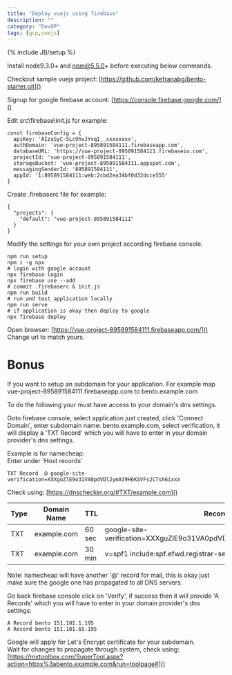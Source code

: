 ```yaml
---
title: "Deploy vuejs using firebase"
description: ""
category: "DevOP"
tags: [gcp,vuejs]
---
```

{% include JB/setup %}

Install node9.3.0+ and npm@5.5.0+ before executing below commands.  

Checkout sample vuejs project: [https://github.com/kefranabg/bento-starter.git]()

Signup for google firebase account: [https://console.firebase.google.com/]()

Edit src\firebase\init.js for example:
```
const firebaseConfig = {
  apiKey: 'AIzaSyC-5Lc9hvJYvqI__xxxxxxxx',
  authDomain: 'vue-project-895891584111.firebaseapp.com',
  databaseURL: 'https://vue-project-895891584111.firebaseio.com',
  projectId: 'vue-project-895891584111',
  storageBucket: 'vue-project-895891584111.appspot.com',
  messagingSenderId: '895891584111',
  appId: '1:895891584111:web:2cbd2ea34bf0d32dcce555'
}
```

Create .firebaserc file for example:
```
{
  "projects": {
    "default": "vue-project-895891584111"
  }
}
```

Modify the settings for your own project according firebase console.

```
npm run setup
npm i -g npx
# login with google account
npx firebase login
npx firebase use --add
# commit .firebaserc & init.js
npm run build
# run and test application locally
npm run serve
# if application is okay then deploy to google
npx firebase deploy
```
Open browser: [https://vue-project-895891584111.firebaseapp.com/]()  
Change url to match yours.

# Bonus

If you want to setup an subdomain for your application.   For example map vue-project-895891584111.firebaseapp.com to bento.example.com

To do the following your must have access to your domain's dns settings.

Goto firebase console, select application just created, click 'Connect Domain', enter subdomain name: bento.example.com, select verification, it will display a 'TXT Record' which you will have to enter in your domain provider's dns settings.

Example is for namecheap:  
Enter under 'Host records'
```
TXT Record	@ google-site-verification=XXXguZlE9o31VA0pdVDl2ymA39H6KSVFs2CTsh6ixxx
```

Check using: 
[https://dnschecker.org/#TXT/example.com]()
  
| Type |  Domain Name   |  TTL   |                                Record                                |
|------|----------------|--------|----------------------------------------------------------------------|
| TXT  | example.com | 60 sec | google-site-verification=XXXguZlE9o31VA0pdVDl2ymA39H6KSVFs2CTsh6ixxx |
| TXT  | example.com | 30 min | v=spf1 include:spf.efwd.registrar-servers.com ~all                   |
  
Note: namecheap will have another '@' record for mail, this is okay just make sure the google one has propagated to all DNS servers.

Go back firebase console click on 'Verify', if success then it will provide 'A Records' which you will have to enter in your domain provider's dns settings:  
```
A Record bento 151.101.1.195
A Record bento 151.101.65.195
```

Google will apply for Let's Encrypt certificate for your subdomain.  
Wait for changes to propagate through system, check using:
[https://mxtoolbox.com/SuperTool.aspx?action=https%3abento.example.com&run=toolpage#]()

